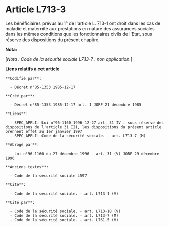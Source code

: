# Article L713-3

Les bénéficiaires prévus au 1° de l'article L. 713-1 ont droit dans les cas de maladie et maternité aux prestations en nature
des assurances sociales dans les mêmes conditions que les fonctionnaires civils de l'Etat, sous réserve des dispositions du
présent chapitre.

**Nota:**

[*Nota : Code de la sécurité sociale L713-7 : non application.*]

**Liens relatifs à cet article**

	**Codifié par**:

	  - Décret n°85-1353 1985-12-17

	**Créé par**:

	  - Décret n°85-1353 1985-12-17 art. 1 JORF 21 décembre 1985

	**Liens**:

	  - SPEC_APPLI: Loi n°96-1160 1996-12-27 art. 31 IV : sous réserve des dispositions de l'article 31 III, les dispositions du présent article prennent effet au 1er janvier 1997
	  - SPEC_APPLI: Code de la sécurité sociale. - art. L713-7 (M)

	**Abrogé par**:

	  - Loi n°96-1160 du 27 décembre 1996 - art. 31 (V) JORF 29 décembre 1996

	**Anciens textes**:

	  - Code de la sécurité sociale L597

	**Cite**:

	  - Code de la sécurité sociale. - art. L713-1 (V)

	**Cité par**:

	  - Code de la sécurité sociale. - art. L713-18 (V)
	  - Code de la sécurité sociale. - art. L713-7 (M)
	  - Code de la sécurité sociale. - art. L761-5 (V)

